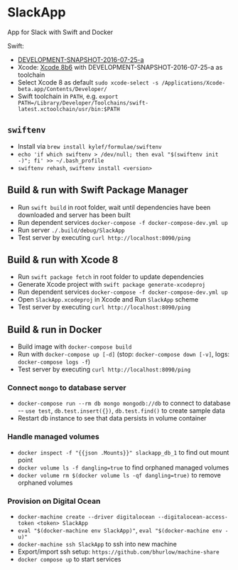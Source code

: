 # SlackApp
App for Slack with Swift and Docker

Swift:
- [DEVELOPMENT-SNAPSHOT-2016-07-25-a](https://swift.org/builds/development/xcode/swift-DEVELOPMENT-SNAPSHOT-2016-07-25-a/swift-DEVELOPMENT-SNAPSHOT-2016-07-25-a-osx.pkg)
- Xcode: [Xcode 8b6](https://developer.apple.com/download/) with DEVELOPMENT-SNAPSHOT-2016-07-25-a as toolchain
- Select Xcode 8 as default `sudo xcode-select -s /Applications/Xcode-beta.app/Contents/Developer/`
- Swift toolchain in `PATH`, e.g. `export PATH=/Library/Developer/Toolchains/swift-latest.xctoolchain/usr/bin:$PATH`

## `swiftenv`
- Install via `brew install kylef/formulae/swiftenv`
- `echo 'if which swiftenv > /dev/null; then eval "$(swiftenv init -)"; fi' >> ~/.bash_profile`
- `swiftenv rehash`, `swiftenv install <version>`

## Build & run with Swift Package Manager
- Run `swift build` in root folder, wait until dependencies have been downloaded and server has been built
- Run dependent services `docker-compose -f docker-compose-dev.yml up`
- Run server `./.build/debug/SlackApp`
- Test server by executing `curl http://localhost:8090/ping`

## Build & run with Xcode 8
- Run `swift package fetch` in root folder to update dependencies
- Generate Xcode project with `swift package generate-xcodeproj`
- Run dependent services `docker-compose -f docker-compose-dev.yml up`
- Open `SlackApp.xcodeproj` in Xcode and Run `SlackApp` scheme
- Test server by executing `curl http://localhost:8090/ping`

## Build & run in Docker
- Build image with `docker-compose build`
- Run with `docker-compose up [-d]` (stop: `docker-compose down [-v]`, logs: `docker-compose logs -f`)
- Test server by executing `curl http://localhost:8090/ping`

### Connect `mongo` to database server
- `docker-compose run --rm db mongo mongodb://db` to connect to database
-- `use test`, `db.test.insert({})`, `db.test.find()` to create sample data
- Restart db instance to see that data persists in volume container

### Handle managed volumes
- `docker inspect -f "{{json .Mounts}}" slackapp_db_1` to find out mount point
- `docker volume ls -f dangling=true` to find orphaned managed volumes
- `docker volume rm $(docker volume ls -qf dangling=true)` to remove orphaned volumes

### Provision on Digital Ocean
- `docker-machine create --driver digitalocean --digitalocean-access-token <token> SlackApp`
- `eval "$(docker-machine env SlackApp)"`, `eval "$(docker-machine env -u)"`
- `docker-machine ssh SlackApp` to ssh into new machine
- Export/import ssh setup: `https://github.com/bhurlow/machine-share`
- `docker compose up` to start services